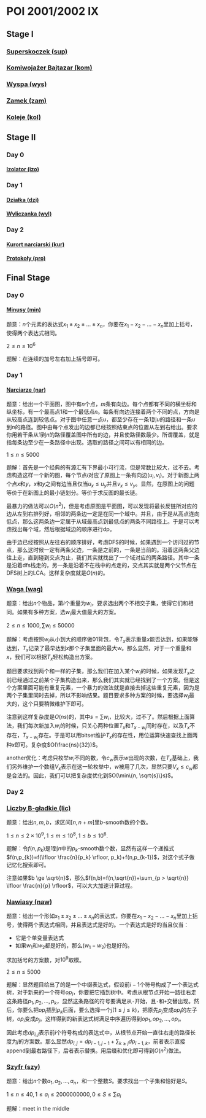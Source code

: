 # POI 2001/2002 IX

## Stage I

### [Superskoczek (sup)](https://szkopul.edu.pl/problemset/problem/hJBP1ksBBCO__0pT_WbuobQS/site/)

### [Komiwojażer Bajtazar (kom)](https://szkopul.edu.pl/problemset/problem/-fb7NxSJGXxkJ2Om5FvXzbil/site/)

### [Wyspa (wys)](https://szkopul.edu.pl/problemset/problem/e5LK9PxWitOX0_1ujs123Gjq/site/)

### [Zamek (zam)](https://szkopul.edu.pl/problemset/problem/6rpUvcEi2h8ql4GqXo7cAXgo/site/)

### [Koleje (kol)](https://szkopul.edu.pl/problemset/problem/VYTSyRwgdwmLf56i_ffWGB0L/site/)

## Stage II

### Day 0

#### [Izolator (izo)](https://szkopul.edu.pl/problemset/problem/C-avIJ9h36gThNQUOeaYwAD9/site/)

### Day 1

#### [Działka (dzi)](https://szkopul.edu.pl/problemset/problem/VZifqMhw2OhTWnQqv7mC5Cge/site/)

#### [Wyliczanka (wyl)](https://szkopul.edu.pl/problemset/problem/TsRKmpcLT87hYbwSvYTV0A7f/site/)

### Day 2

#### [Kurort narciarski (kur)](https://szkopul.edu.pl/problemset/problem/OgMEdSaAWc1hst6sNfDJkw4M/site/)

#### [Protokoły (pro)](https://szkopul.edu.pl/problemset/problem/iLaC2aGjM0aKdDvc3i6fsXCp/site/)

## Final Stage

### Day 0

#### [Minusy (min)](https://szkopul.edu.pl/problemset/problem/POAyCWzUB990_g4_MA4GF9Jw/site/)

题意：$n$个元素的表达式$x_1 \pm x_2 \pm \dots \pm x_n$，你要在$x_1 - x_2 - \dots - x_n$里加上括号，使得两个表达式相同。

$2 \le n \le 10^6$

题解：在连续的加号左右加上括号即可。

### Day 1

#### [Narciarze (nar)](https://szkopul.edu.pl/problemset/problem/cDrSGje2aim78XS24ooejALy/site/)

题意：给出一个平面图，图中有$n$个点，$m$条有向边。每个点都有不同的横坐标和纵坐标，有一个最高点$1$和一个最低点$n$。每条有向边连接着两个不同的点，方向是从较高点连到较低点。对于图中任意一点$u$，都至少存在一条$1$到$u$的路径和一条$u$到$n$的路径。图中由每个点发出的边都已经按照结束点的位置从左到右给出。要求你用若干条从$1$到$n$的路径覆盖图中所有的边，并且使路径数最少。所谓覆盖，就是指每条边至少在一条路径中出现。选取的路径之间可以有相同的边。

$1 \le n \le 5000$

题解：首先是一个经典的有源汇有下界最小可行流，但是常数比较大，过不去。考虑构造这样一个新的图，每个节点$i$对应了原图上一条有向边$(u_i,v_i)$。对于新图上两个点$x$和$y$，$x$和$y$之间有边当且仅当$u_x \le u_y$并且$v_x \le v_y$。显然，在原图上的问题等价于在新图上的最小链划分。等价于求反图的最长链。

最暴力的做法可以$O(n^2)$，但是考虑原图是平面图，可以发现将最长反链所对应的边从左到右排列好，相邻的两条边一定是在同一个域中。并且，由于是从高点连向低点，那么这两条边一定属于从域最高点到最低点的两条不同路径上。于是可以考虑找出每个域，然后根据域边的顺序进行dp。

由于边已经按照从左往右的顺序排好，考虑DFS的时候，如果遇到一个访问过的节点，那么这时候一定有两条父边，一条是之前的，一条是当前的。沿着这两条父边往上走，直到碰到交点为止，我们其实就找出了一个域对应的两条路径。其中一条是沿着dfs栈走的，另一条是沿着不在栈中的点走的，交点其实就是两个父节点在DFS树上的LCA。这样复杂度就是$O(n)$的。

### [Waga (wag)](https://szkopul.edu.pl/problemset/problem/tq7_CkSHf9RfYWO6BvZzX9rQ/site/)

题意：给出$n$个物品，第$i$个重量为$w_i$，要求选出两个不相交子集，使得它们和相同。如果有多种方案，选$w_i$最大值最大的方案。

$2 \le n \le 1000, \sum {w_i} \le 50000$

题解：考虑按照$w_i$从小到大的顺序做01背包，令$T_x$表示重量$x$能否达到，如果能够达到，$T_x$记录了最早达到$x$那个子集里面的最大$w$。那么显然，对于一个重量和$x$，我们可以根据$T_x$轻松构造出方案。

题目要求找到两个和一样的子集，那么我们在加入某个$w_i$的时候，如果发现$T_x$之前已经通过之前某个子集构造出来，那么我们其实就已经找到了一个方案。但是这个方案里面可能有重复元素，一个暴力的做法就是直接去掉这些重复元素，因为是两个子集里同时去掉，所以不影响结果。题目要求多种方案的时候，要选择$w_i$最大的，这个只要稍微维护下即可。

注意到这样复杂度是$O(ns)$的，其中$s=\sum w_i$，比较大，过不了。然后根据上面算法，我们每次新加入$w_i$的时候，只关心两种位置$T_x$和$T_{x-w_i}$同时存在，以及$T_x$不存在，$T_{x-w_i}$存在。于是可以用bitset维护$T_x$的存在性，用位运算快速查找上面两种$x$即可。复杂度$O(\frac{ns}{32})$。

another优化：考虑只枚举$w_i$不同的数，令$c_w$表示$w$出现的次数，在$T_x$基础上，我们另外维护一个数组$V_x$表示在这一轮枚举中，$w$被用了几次，显然只要$V_x \le c_w$都是合法的。因此，我们可以把复杂度优化到$O(\min\{n, \sqrt{s}\}s)$。

### Day 2

### [Liczby B-gładkie (lic)](https://szkopul.edu.pl/problemset/problem/VBw12Ev-eDIXnziDWIE9jqVX/site/)

题意：给出$n,m,b$，求区间$[n,n+m]$里$b$-smooth数的个数。

$1 \le n \le 2 \times 10^9, 1 \le m \le 10^8, 1 \le b \le 10^6$.

题解：令$f(n,p_{k})$是$1$到$n$中的$p_k$-smooth数个数，显然有这样一个递推式$f(n,p_{k})=f(\lfloor \frac{n}{p_k} \rfloor, p_k)+f(n,p_{k-1})$，对这个式子做记忆化搜索即可。

注意如果$b \ge \sqrt{n}$，那么$f(n,b)=f(n,\sqrt{n})+\sum_{p > \sqrt{n}} \lfloor \frac{n}{p} \rfloor$，可以大大加速计算过程。

### [Nawiasy (naw)](https://szkopul.edu.pl/problemset/problem/wZnNWkr5fd2DApweCAGbXf0b/site/)

题意：给出一个形如$x_1 \pm x_2 \pm \dots \pm x_n$的表达式，你要在$x_1 - x_2 - \dots - x_n$里加上括号，使得两个表达式相同，并且表达式是好的。一个表达式是好的当且仅当：

+ 它是个单变量表达式
+ 如果$w_1$和$w_2$都是好的，那么$(w_1-w_2)$也是好的。

求加括号的方案数，对$10^9$取模。

$2 \le n \le 5000$

题解：显然题目给出了的是一个中缀表达式，假设前$i-1$个符号构成了一个表达式树，对于新来的一个符号$op_i$，你要把它插到树中。考虑从根节点开始一路往右走这条路径$p_1,p_2,\dots,p_k$，显然这条路径的符号要满足从`-`开始，且`-`和`+`交替出现。然后，你要么把$op_i$插到$p_k$后面，要么选择一个$j (1 \le j \le k)$，把原先$p_j$变成$op_i$的左子树，$op_i$变成$p_j$。这样得到的新表达式树满足中序遍历得到$op_1,op_2,\dots,op_i$。

因此考虑$dp_{i,j}$表示前$i$个符号构成的表达式中，从根节点开始一直往右走的路径长度为$j$的方案数。那么显然$dp_{i,j}=dp_{i-1,j-1}+\sum_{k \ge j}dp_{i-1,k}$，前者表示直接append到最右路径下，后者表示替换。用后缀和优化即可得到$O(n^2)$做法。


### [Szyfr (szy)](https://szkopul.edu.pl/problemset/problem/w1jMa9aJ6iCV2uqtJBEZorHU/site/)

题意：给出$n$个数$a_1,a_2,\dots,a_n$，和一个整数$S$。要求找出一个子集和恰好是$S$。

$1 \le n \le 40, 1 \le a_i \le 2000000000, 0 \le S \le \sum a_i$

题解：meet in the middle